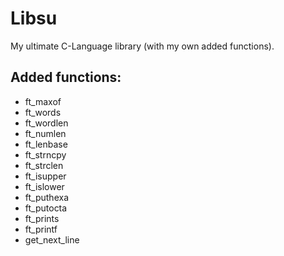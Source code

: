 # Libsu
My ultimate C-Language library (with my own added functions).

## Added functions:

- ft_maxof
- ft_words
- ft_wordlen
- ft_numlen
- ft_lenbase
- ft_strncpy
- ft_strclen
- ft_isupper
- ft_islower
- ft_puthexa
- ft_putocta
- ft_prints
- ft_printf
- get_next_line